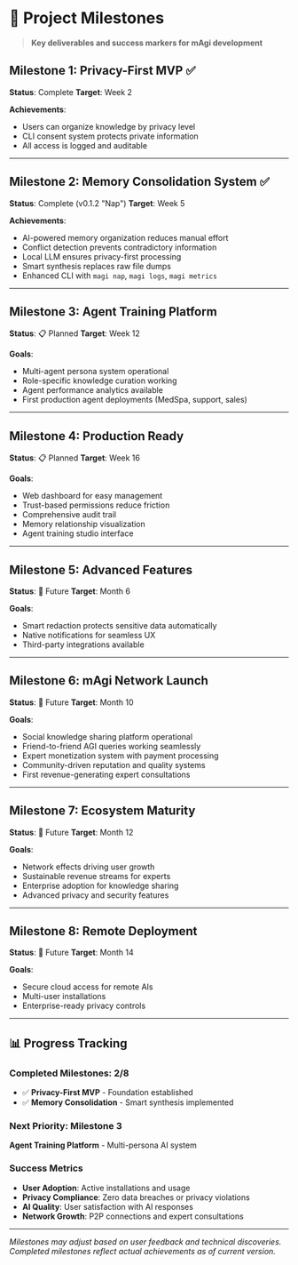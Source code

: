 # 🏁 Project Milestones

> **Key deliverables and success markers for mAgi development**

## Milestone 1: Privacy-First MVP ✅
**Status**: Complete
**Target**: Week 2

**Achievements**:
- Users can organize knowledge by privacy level
- CLI consent system protects private information
- All access is logged and auditable

---

## Milestone 2: Memory Consolidation System ✅
**Status**: Complete (v0.1.2 "Nap")
**Target**: Week 5

**Achievements**:
- AI-powered memory organization reduces manual effort
- Conflict detection prevents contradictory information
- Local LLM ensures privacy-first processing
- Smart synthesis replaces raw file dumps
- Enhanced CLI with `magi nap`, `magi logs`, `magi metrics`

---

## Milestone 3: Agent Training Platform
**Status**: 📋 Planned
**Target**: Week 12

**Goals**:
- Multi-agent persona system operational
- Role-specific knowledge curation working
- Agent performance analytics available
- First production agent deployments (MedSpa, support, sales)

---

## Milestone 4: Production Ready
**Status**: 📋 Planned
**Target**: Week 16

**Goals**:
- Web dashboard for easy management
- Trust-based permissions reduce friction
- Comprehensive audit trail
- Memory relationship visualization
- Agent training studio interface

---

## Milestone 5: Advanced Features
**Status**: 💭 Future
**Target**: Month 6

**Goals**:
- Smart redaction protects sensitive data automatically
- Native notifications for seamless UX
- Third-party integrations available

---

## Milestone 6: mAgi Network Launch
**Status**: 💭 Future
**Target**: Month 10

**Goals**:
- Social knowledge sharing platform operational
- Friend-to-friend AGI queries working seamlessly
- Expert monetization system with payment processing
- Community-driven reputation and quality systems
- First revenue-generating expert consultations

---

## Milestone 7: Ecosystem Maturity
**Status**: 💭 Future
**Target**: Month 12

**Goals**:
- Network effects driving user growth
- Sustainable revenue streams for experts
- Enterprise adoption for knowledge sharing
- Advanced privacy and security features

---

## Milestone 8: Remote Deployment
**Status**: 💭 Future
**Target**: Month 14

**Goals**:
- Secure cloud access for remote AIs
- Multi-user installations
- Enterprise-ready privacy controls

---

## 📊 Progress Tracking

### Completed Milestones: 2/8
- ✅ **Privacy-First MVP** - Foundation established
- ✅ **Memory Consolidation** - Smart synthesis implemented

### Next Priority: Milestone 3
**Agent Training Platform** - Multi-persona AI system

### Success Metrics
- **User Adoption**: Active installations and usage
- **Privacy Compliance**: Zero data breaches or privacy violations
- **AI Quality**: User satisfaction with AI responses
- **Network Growth**: P2P connections and expert consultations

---

*Milestones may adjust based on user feedback and technical discoveries. Completed milestones reflect actual achievements as of current version.*